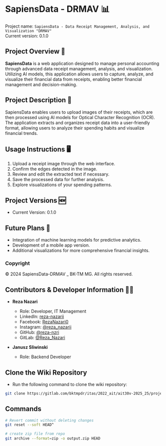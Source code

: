 # SapiensData - DRMAV 📊

Project name: `SapiensData - Data Receipt Management, Analysis, and Visualization "DRMAV"`  
Current version: 0.1.0

## Project Overview 📖

**SapiensData** is a web application designed to manage personal accounting through advanced data receipt management, analysis, and visualization. Utilizing AI models, this application allows users to capture, analyze, and visualize their financial data from receipts, enabling better financial management and decision-making.

## Project Description 📝

SapiensData enables users to upload images of their receipts, which are then processed using AI models for Optical Character Recognition (OCR). The application extracts and organizes receipt data into a user-friendly format, allowing users to analyze their spending habits and visualize financial trends.

## Usage Instructions 🖥️

1. Upload a receipt image through the web interface.
2. Confirm the edges detected in the image.
3. Review and edit the extracted text if necessary.
4. Save the processed data for further analysis.
5. Explore visualizations of your spending patterns.

## Project Versions 🆕

- Current Version: 0.1.0

## Future Plans 🚀

- Integration of machine learning models for predictive analytics.
- Development of a mobile app version.
- Additional visualizations for more comprehensive financial insights.

### Copyright

© 2024 SapiensData-DRMAV _ BK-TM MG. All rights reserved.

## Contributors & Developer Information 👨‍💻

- **Reza Nazari**
  - Role: Developer, IT Management
  - LinkedIn: [reza-nazarii](https://www.linkedin.com/in/reza-nazarii)
  - Facebook: [RezaNazari0](https://www.facebook.com/RezaNazari0)
  - Instagram: [@reza_nazarii](https://www.instagram.com/reza_nazarii)
  - GitHub: [@reza-nzri](https://github.com/reza-nzri)
  - GitLab: [@Reza_Nazari](https://gitlab.com/Reza_Nazari)

- **Janusz Sliwinski**
  - Role: Backend Developer

## Clone the Wiki Repository

- Run the following command to clone the wiki repository:

```bash
git clone https://gitlab.com/bktmpdr/itas/2022_ait/ait30v-2025_25/projektarbeit/01-self-driven-learning-project/reza-janusz/sapiensdata-drmav.wiki.git
```

## Commands

```bash
# Revert commit without deleting changes
git reset --soft HEAD^

# create zip file from repo
git archive --format=zip -o output.zip HEAD
```
